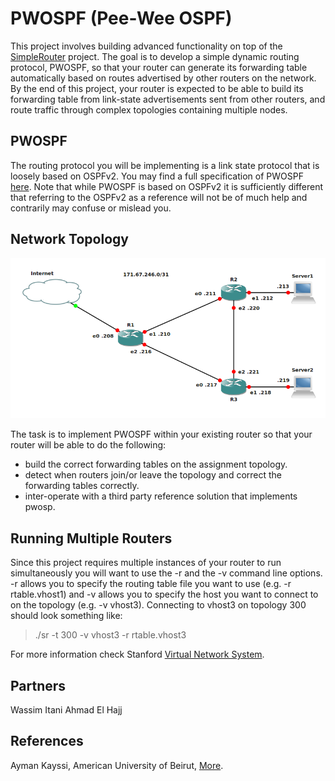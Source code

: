 PWOSPF (Pee-Wee OSPF)
=====================

This project involves building advanced functionality on top of the <a href="https://github.com/cesarghali/SimpleRouter" target="_new">SimpleRouter</a> project. The goal is to develop a simple dynamic routing protocol, PWOSPF, so that your router can generate its forwarding table automatically based on routes advertised by other routers on the network. By the end of this project, your router is expected to be able to build its forwarding table from link-state advertisements sent from other routers, and route traffic through complex topologies containing multiple nodes.

PWOSPF
------
The routing protocol you will be implementing is a link state protocol that is loosely based on OSPFv2. You may find a full specification of PWOSPF <a href="https://github.com/cesarghali/PWOSPF/raw/master/PWOSPF%20Specs.pdf" target="_new">here</a>. Note that while PWOSPF is based on OSPFv2 it is sufficiently different that referring to the OSPFv2 as a reference will not be of much help and contrarily may confuse or mislead you.

Network Topology
----------------
![Network Topology](topology.png)

The task is to implement PWOSPF within your existing router so that your router will be able to do the following:

* build the correct forwarding tables on the assignment topology.
* detect when routers join/or leave the topology and correct the forwarding tables correctly.
* inter-operate with a third party reference solution that implements pwosp.

Running Multiple Routers
------------------------
Since this project requires multiple instances of your router to run simultaneously you will want to use the -r and the -v command line options. -r allows you to specify the routing table file you want to use (e.g. -r rtable.vhost1) and -v allows you to specify the host you want to connect to on the topology (e.g. -v vhost3). Connecting to vhost3 on topology 300 should look something like:

> ./sr -t 300 -v vhost3 -r rtable.vhost3

For more information check Stanford <a href="http://yuba.stanford.edu/vns/assignments/pwospf/" target="_new">Virtual Network System</a>.

Partners
--------
Wassim Itani
Ahmad El Hajj

References
----------
Ayman Kayssi, American University of Beirut, <a href="http://staff.aub.edu.lb/~ayman/" target="_new">More</a>.